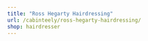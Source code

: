 ```yaml
---
title: "Ross Hegarty Hairdressing"
url: /cabinteely/ross-hegarty-hairdressing/
shop: hairdresser
---
```

